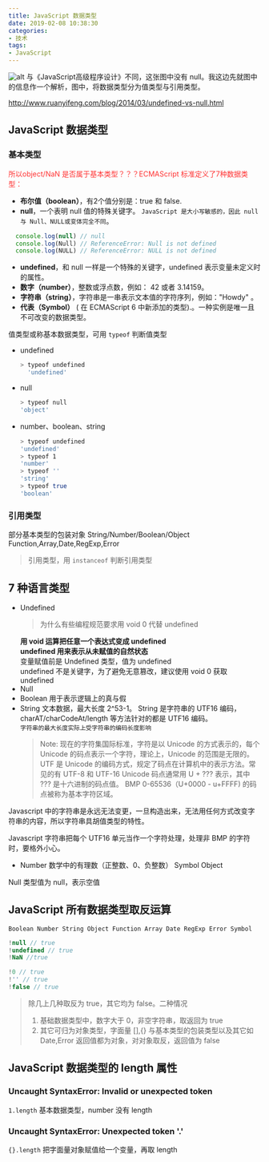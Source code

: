 ```yaml
---
title: JavaScript 数据类型
date: 2019-02-08 10:38:30
categories:
- 技术
tags:
- JavaScript
---
```


![alt](/images/jsDataTypes.jpg)
与《JavaScript高级程序设计》不同，这张图中没有 null。我这边先就图中的信息作一个解析，图中，将数据类型分为值类型与引用类型。
<!-- more -->
http://www.ruanyifeng.com/blog/2014/03/undefined-vs-null.html

## JavaScript 数据类型
### 基本类型
<font color="#f33">所以object/NaN 是否属于基本类型？？？ECMAScript 标准定义了7种数据类型：</font>

* **布尔值（boolean）**，有2个值分别是：true 和 false.
* **null**，一个表明 null 值的特殊关键字。 `JavaScript 是大小写敏感的，因此 null 与 Null、NULL或变体完全不同`。
```javascript
  console.log(null) // null
  console.log(Null) // ReferenceError: Null is not defined
  console.log(NULL) // ReferenceError: NULL is not defined
```
* **undefined**，和 null 一样是一个特殊的关键字，undefined 表示变量未定义时的属性。
* **数字（number）**，整数或浮点数，例如： 42 或者 3.14159。
* **字符串（string）**，字符串是一串表示文本值的字符序列，例如："Howdy" 。
* **代表（Symbol）** ( 在 ECMAScript 6 中新添加的类型).。一种实例是唯一且不可改变的数据类型。
  
值类型或称基本数据类型，可用 `typeof` 判断值类型
* undefined
  ```bash
  > typeof undefined
    'undefined'
  ```
  
* null
  ```bash
  > typeof null
  'object'
  ```
  
* number、boolean、string
  ```bash
  > typeof undefined
  'undefined'
  > typeof 1
  'number'
  > typeof ''
  'string'
  > typeof true
  'boolean'
  ```

### 引用类型 
部分基本类型的包装对象
String/Number/Boolean/Object
Function,Array,Date,RegExp,Error

> 引用类型，用 `instanceof` 判断引用类型

## 7 种语言类型
* Undefined
  > 为什么有些编程规范要求用 void 0 代替 undefined
  > 
  **用 void 运算把任意一个表达式变成 undefined**<br />
  **undefined 用来表示从未赋值的自然状态**<br />
  变量赋值前是 Undefined 类型，值为 undefined <br />
  undefined 不是关键字，为了避免无意篡改，建议使用 void 0 获取 undefined
* Null
* Boolean 用于表示逻辑上的真与假
* String 文本数据，最大长度 2^53-1。
String 是字符串的 UTF16 编码，charAT/charCodeAt/length 等方法针对的都是 UTF16 编码。<br />
  `字符串的最大长度实际上受字符串的编码长度影响`
  > Note: 现在的字符集国际标准，字符是以 Unicode 的方式表示的，每个 Unicode 的码点表示一个字符，理论上，Unicode 的范围是无限的。UTF 是 Unicode 的编码方式，规定了码点在计算机中的表示方法。常见的有 UTF-8 和 UTF-16
  > Unicode 码点通常用 U + ??? 表示，其中 ??? 是十六进制的码点值。
  > BMP 0-65536（U+0000 - u+FFFF) 的码点被称为基本字符区域。
  
Javascript 中的字符串是永远无法变更，一旦构造出来，无法用任何方式改变字符串的内容，所以字符串具胡值类型的特性。

Javascript 字符串把每个 UTF16 单元当作一个字符处理，处理非 BMP 的字符时，要格外小心。
* Number 数学中的有理数（正整数、0、负整数）
Symbol
Object

Null 类型值为 null，表示空值


## JavaScript 所有数据类型取反运算
`Boolean Number String Object Function Array Date RegExp Error Symbol`

```javascript
!null // true
!undefined // true
!NaN //true

!0 // true
!'' // true
!false // true
```
> 除几上几种取反为 true，其它均为 false。二种情况</br>
> 1.  基础数据类型中，数字大于 0，非空字符串，取返回为 true
> 2.  其它可归为对象类型，字面量 [],{} 与基本类型的包装类型以及其它如 Date,Error 返回值都为对象，对对象取反，返回值为 false

## JavaScript 数据类型的 length 属性
### Uncaught SyntaxError: Invalid or unexpected token
`1.length` 基本数据类型，number 没有 length
### Uncaught SyntaxError: Unexpected token '.'
`{}.length` 把字面量对象赋值给一个变量，再取 length
